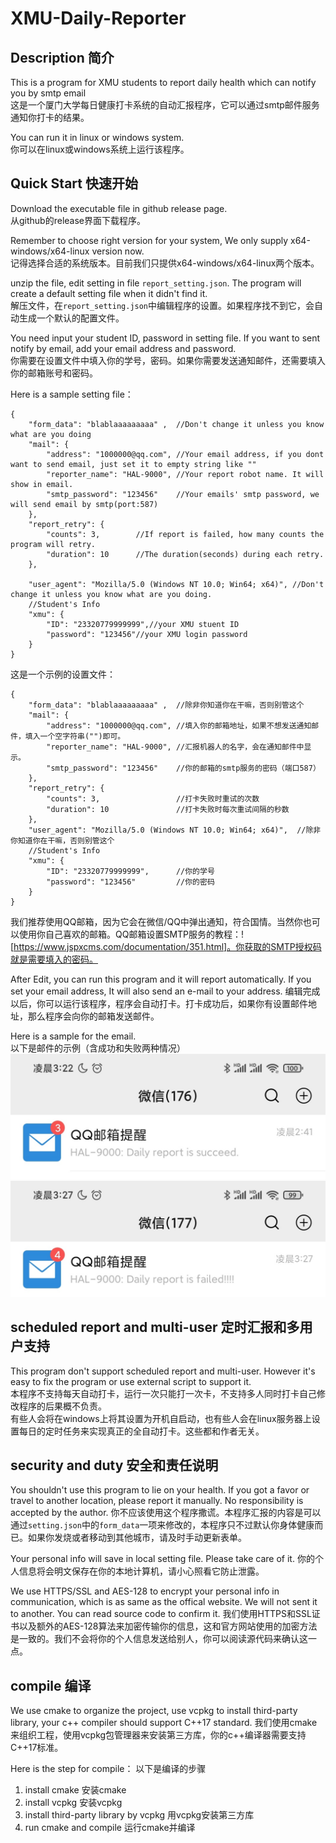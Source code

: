 # XMU-Daily-Reporter

## Description 简介

This is a program for XMU students to report daily health which can notify you by smtp email  
这是一个厦门大学每日健康打卡系统的自动汇报程序，它可以通过smtp邮件服务通知你打卡的结果。

You can run it in linux or windows system.   
你可以在linux或windows系统上运行该程序。    

## Quick Start 快速开始

Download the executable file in github release page.   
从github的release界面下载程序。   

Remember to choose right version for your system, We only supply x64-windows/x64-linux version now.          
记得选择合适的系统版本。目前我们只提供x64-windows/x64-linux两个版本。  

unzip the file, edit setting in file ```report_setting.json```. The program will create a default setting file when it didn't find it.     
解压文件，在```report_setting.json```中编辑程序的设置。如果程序找不到它，会自动生成一个默认的配置文件。        

You need input your student ID, password in setting file. If you want to sent notify by email, add your email address and password.       
你需要在设置文件中填入你的学号，密码。如果你需要发送通知邮件，还需要填入你的邮箱账号和密码。


Here is a sample setting file：  
```jsonc
{
    "form_data": "blablaaaaaaaaa" ,  //Don't change it unless you know what are you doing
    "mail": {
        "address": "1000000@qq.com", //Your email address, if you dont want to send email, just set it to empty string like ""
        "reporter_name": "HAL-9000", //Your report robot name. It will show in email.
        "smtp_password": "123456"    //Your emails' smtp password, we will send email by smtp(port:587)
    },
    "report_retry": {
        "counts": 3,        //If report is failed, how many counts the program will retry.
        "duration": 10      //The duration(seconds) during each retry.
    },
    
    "user_agent": "Mozilla/5.0 (Windows NT 10.0; Win64; x64)", //Don't change it unless you know what are you doing.
    //Student's Info
    "xmu": {
        "ID": "23320779999999",//your XMU stuent ID
        "password": "123456"//your XMU login password 
    }
}
```
 
这是一个示例的设置文件：
```jsonc
{
    "form_data": "blablaaaaaaaaa" ,  //除非你知道你在干嘛，否则别管这个
    "mail": {
        "address": "1000000@qq.com", //填入你的邮箱地址，如果不想发送通知邮件，填入一个空字符串("")即可。 
        "reporter_name": "HAL-9000", //汇报机器人的名字，会在通知邮件中显示。
        "smtp_password": "123456"    //你的邮箱的smtp服务的密码（端口587）
    },
    "report_retry": {
        "counts": 3,                 //打卡失败时重试的次数
        "duration": 10               //打卡失败时每次重试间隔的秒数
    },
    "user_agent": "Mozilla/5.0 (Windows NT 10.0; Win64; x64)",  //除非你知道你在干嘛，否则别管这个
    //Student's Info
    "xmu": {
        "ID": "23320779999999",      //你的学号
        "password": "123456"         //你的密码
    }
}
```

我们推荐使用QQ邮箱，因为它会在微信/QQ中弹出通知，符合国情。当然你也可以使用你自己喜欢的邮箱。QQ邮箱设置SMTP服务的教程：![https://www.jspxcms.com/documentation/351.html]。你获取的SMTP授权码就是需要填入的密码。

After Edit, you can run this program and it will report automatically. If you set your email address, It will also send an e-mail to your address.
编辑完成以后，你可以运行该程序，程序会自动打卡。打卡成功后，如果你有设置邮件地址，那么程序会向你的邮箱发送邮件。

Here is a sample for the email.             
以下是邮件的示例（含成功和失败两种情况）   
![succeed](img/email-1.jpg)
![failed](img/email-2.jpg)


## scheduled report and multi-user 定时汇报和多用户支持

This program don't support scheduled report and multi-user. However it's easy to fix the program or use external script to support it.             
本程序不支持每天自动打卡，运行一次只能打一次卡，不支持多人同时打卡自己修改程序的后果概不负责。        
有些人会将在windows上将其设置为开机自启动，也有些人会在linux服务器上设置每日的定时任务来实现真正的全自动打卡。这些都和作者无关。

## security and duty 安全和责任说明

You shouldn't use this program to lie on your health. If you got a favor or travel to another location, please report it manually. No responsibility is accepted by the author. 
你不应该使用这个程序撒谎。本程序汇报的内容是可以通过```setting.json```中的```form_data```一项来修改的，本程序只不过默认你身体健康而已。如果你发烧或者移动到其他城市，请及时手动更新表单。

Your personal info will save in local setting file. Please take care of it.
你的个人信息将会明文保存在你的本地计算机，请小心照看它防止泄露。

We use HTTPS/SSL and AES-128 to encrypt your personal info in communication, which is as same as the offical website. We will not sent it to another. You can read source code to confirm it.
我们使用HTTPS和SSL证书以及额外的AES-128算法来加密传输你的信息，这和官方网站使用的加密方法是一致的。我们不会将你的个人信息发送给别人，你可以阅读源代码来确认这一点。

## compile 编译

We use cmake to organize the project, use vcpkg to install third-party library, your c++ compiler should support C++17 standard. 
我们使用cmake来组织工程，使用vcpkg包管理器来安装第三方库，你的c++编译器需要支持C++17标准。

Here is the step for compile：
以下是编译的步骤
1. install cmake 安装cmake
2. install vcpkg 安装vcpkg
3. install third-party library by vcpkg 用vcpkg安装第三方库
4. run cmake and compile 运行cmake并编译